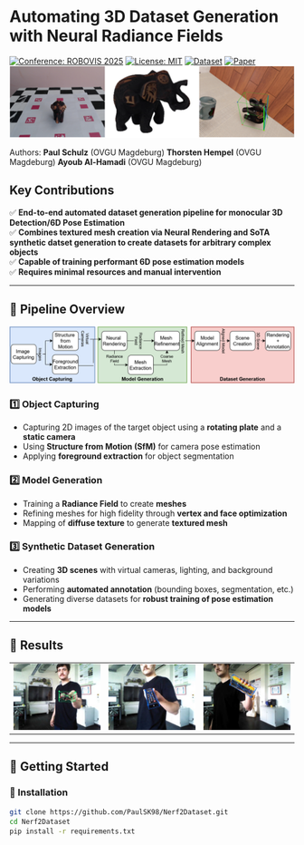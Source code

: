 # Automating 3D Dataset Generation with Neural Radiance Fields

[![Conference: ROBOVIS 2025](https://img.shields.io/badge/Conference-ROBOVIS%202025-blue.svg)](https://robovis.org)
[![License: MIT](https://img.shields.io/badge/License-MIT-green.svg)](LICENSE)
[![Dataset](https://img.shields.io/badge/Data-Download-orange)](link_to_dataset)
[![Paper](https://img.shields.io/badge/Paper-PDF-red)](link_to_paper)
![Teaser Image](Figures/Teaser.png)

Authors: **Paul Schulz** (OVGU Magdeburg)   **Thorsten Hempel** (OVGU Magdeburg)   **Ayoub Al-Hamadi** (OVGU Magdeburg)  

##  Key Contributions

✅ **End-to-end automated dataset generation pipeline for monocular 3D Detection/6D Pose Estimation**  
✅ **Combines textured mesh creation via Neural Rendering and SoTA synthetic datset generation to create datasets for arbitrary complex objects**  
✅ **Capable of training performant 6D pose estimation models**  
✅ **Requires minimal resources and manual intervention**  

---
## 📌 Pipeline Overview
![Teaser Image](Figures/Pipeline.png)

### 1️⃣ **Object Capturing**
- Capturing 2D images of the target object using a **rotating plate** and a **static camera**  
- Using **Structure from Motion (SfM)** for camera pose estimation 
- Applying **foreground extraction** for object segmentation  

### 2️⃣ **Model Generation**
- Training a **Radiance Field** to create **meshes**  
- Refining meshes for high fidelity through **vertex and face optimization**  
- Mapping of  **diffuse texture** to generate **textured mesh** 

### 3️⃣ **Synthetic Dataset Generation**
- Creating **3D scenes** with virtual cameras, lighting, and background variations  
- Performing **automated annotation** (bounding boxes, segmentation, etc.)  
- Generating diverse datasets for **robust training of pose estimation models** 


---

## 🎯 Results

<table>
  <tr>
    <td>
      <img src="figures/Elephant.jpg" onmouseover="this.src='figures/Elephant.gif';" onmouseout="this.src='figures/Elephant.jpg';" width="300">
    </td>
    <td>
      <img src="figures/Remote.jpg" onmouseover="this.src='figures/Remote.gif';" onmouseout="this.src='figures/Remote.jpg';" width="300">
    </td>
    <td>
      <img src="figures/Multimeter.jpg" onmouseover="this.src='figures/Multimeter.gif';" onmouseout="this.src='figures/Multimeter.jpg';" width="300">
    </td>
  </tr>
</table>



---

## 🚀 Getting Started

### 🔧 Installation

```bash
git clone https://github.com/PaulSK98/Nerf2Dataset.git
cd Nerf2Dataset
pip install -r requirements.txt


